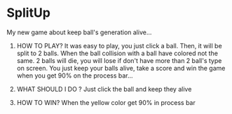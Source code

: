 # SplitUp
My new game about keep ball's generation alive...


1. HOW TO PLAY?
  It was easy to play, you just click a ball. Then, it will be split to 2 balls. When the ball collision with a ball have colored not the same. 2 balls will die, you will lose if don't have more than 2 ball's type on screen. You just keep your balls alive, take a score and win the game when you get 90% on the process bar... 

2. WHAT SHOULD I DO ? 
  Just click the ball and keep they alive

3. HOW TO WIN?
  When the yellow color get 90% in process bar
